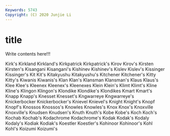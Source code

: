 ```yaml
---
Keywords: 5743
Copyright: (C) 2020 Junjie Li
---
```


# title

Write contents here!!!
 
Kirk's
Kirkland 
Kirkland's 
Kirkpatrick 
Kirkpatrick's 
Kirov 
Kirov's 
Kirsten 
Kirsten's 
Kisangani 
Kisangani's
Kishinev 
Kishinev's 
Kislev 
Kislev's 
Kissinger 
Kissinger's 
Kit 
Kit's 
Kitakyushu 
Kitakyushu's
Kitchener 
Kitchener's 
Kitty 
Kitty's 
Kiwanis 
Kiwanis's 
Klan 
Klan's 
Klansman 
Klansman's
Klaus 
Klaus's 
Klee 
Klee's 
Kleenex 
Kleenex's 
Kleenexes 
Klein 
Klein's 
Klimt
Klimt's 
Kline 
Kline's 
Klingon 
Klingon's 
Klondike 
Klondike's 
Klondikes 
Kmart 
Kmart's
Knapp 
Knapp's 
Knesset 
Knesset's 
Kngwarreye 
Kngwarreye's 
Knickerbocker 
Knickerbocker's 
Knievel 
Knievel's
Knight 
Knight's 
Knopf 
Knopf's 
Knossos 
Knossos's 
Knowles 
Knowles's 
Knox 
Knox's
Knoxville 
Knoxville's 
Knudsen 
Knudsen's 
Knuth 
Knuth's 
Kobe 
Kobe's 
Koch 
Koch's
Kochab 
Kochab's 
Kodachrome 
Kodachrome's 
Kodak 
Kodak's 
Kodaly 
Kodaly's 
Kodiak 
Kodiak's
Koestler 
Koestler's 
Kohinoor 
Kohinoor's 
Kohl 
Kohl's 
Koizumi 
Koizumi's 
